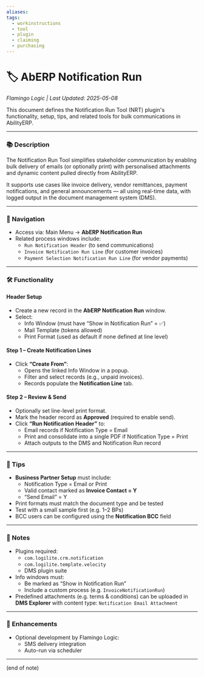```yaml
---
aliases: 
tags:
  - workinstructions
  - tool
  - plugin
  - claiming
  - purchasing
---
```


# 🏷️ AbERP Notification Run

*Flamingo Logic | Last Updated: 2025-05-08*

This document defines the Notification Run Tool (NRT) plugin's functionality, setup, tips, and related tools for bulk communications in AbilityERP.

---

### 📚 Description
The Notification Run Tool simplifies stakeholder communication by enabling bulk delivery of emails (or optionally print) with personalised attachments and dynamic content pulled directly from AbilityERP.

It supports use cases like invoice delivery, vendor remittances, payment notifications, and general announcements — all using real-time data, with logged output in the document management system (DMS).

---

### 🧭 Navigation
- Access via: Main Menu → **AbERP Notification Run**
- Related process windows include:
  - `Run Notification Header` (to send communications)
  - `Invoice Notification Run Line` (for customer invoices)
  - `Payment Selection Notification Run Line` (for vendor payments)

---

### 🛠️ Functionality

#### Header Setup
- Create a new record in the **AbERP Notification Run** window.
- Select:
  - Info Window (must have “Show in Notification Run” = ✅)
  - Mail Template (tokens allowed)
  - Print Format (used as default if none defined at line level)

#### Step 1 – Create Notification Lines
- Click **“Create From”**:
  - Opens the linked Info Window in a popup.
  - Filter and select records (e.g., unpaid invoices).
  - Records populate the **Notification Line** tab.

#### Step 2 – Review & Send
- Optionally set line-level print format.
- Mark the header record as **Approved** (required to enable send).
- Click **“Run Notification Header”** to:
  - Email records if Notification Type = Email
  - Print and consolidate into a single PDF if Notification Type = Print
  - Attach outputs to the DMS and Notification Run record

---

### 🎯 Tips
- **Business Partner Setup** must include:
  - Notification Type = Email or Print
  - Valid contact marked as **Invoice Contact = Y**
  - “Send Email” = Y
- Print formats must match the document type and be tested
- Test with a small sample first (e.g. 1–2 BPs)
- BCC users can be configured using the **Notification BCC** field

---

### 📝 Notes
- Plugins required:
  - `com.logilite.crm.notification`
  - `com.logilite.template.velocity`
  - DMS plugin suite
- Info windows must:
  - Be marked as “Show in Notification Run”
  - Include a custom process (e.g. `InvoiceNotificationRun`)
- Predefined attachments (e.g. terms & conditions) can be uploaded in **DMS Explorer** with content type: `Notification Email Attachment`

---

### 🚀 Enhancements
- Optional development by Flamingo Logic:
  - SMS delivery integration
  - Auto-run via scheduler
---
(end of note)

